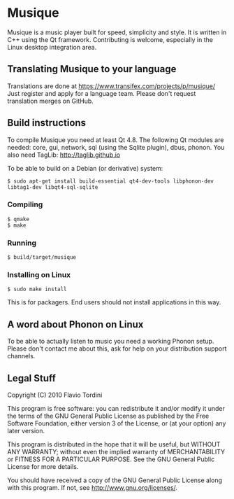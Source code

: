# Musique
Musique is a music player built for speed, simplicity and style. It is written in C++ using the Qt framework. Contributing is welcome, especially in the Linux desktop integration area.

## Translating Musique to your language
Translations are done at https://www.transifex.com/projects/p/musique/
Just register and apply for a language team. Please don't request translation merges on GitHub.

## Build instructions
To compile Musique you need at least Qt 4.8. The following Qt modules are needed:
core, gui, network, sql (using the Sqlite plugin), dbus, phonon.
You also need TagLib: http://taglib.github.io

To be able to build on a Debian (or derivative) system:

	$ sudo apt-get install build-essential qt4-dev-tools libphonon-dev libtag1-dev libqt4-sql-sqlite

### Compiling

    $ qmake
    $ make

### Running

	$ build/target/musique

### Installing on Linux
    
    $ sudo make install

This is for packagers. End users should not install applications in this way.

## A word about Phonon on Linux
To be able to actually listen to music you need a working Phonon setup.
Please don't contact me about this, ask for help on your distribution support channels.

## Legal Stuff
Copyright (C) 2010 Flavio Tordini

This program is free software: you can redistribute it and/or modify
it under the terms of the GNU General Public License as published by
the Free Software Foundation, either version 3 of the License, or
(at your option) any later version.

This program is distributed in the hope that it will be useful,
but WITHOUT ANY WARRANTY; without even the implied warranty of
MERCHANTABILITY or FITNESS FOR A PARTICULAR PURPOSE.  See the
GNU General Public License for more details.

You should have received a copy of the GNU General Public License
along with this program.  If not, see <http://www.gnu.org/licenses/>.

